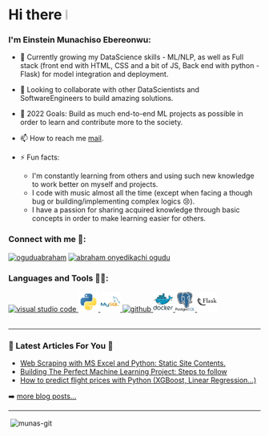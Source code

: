 # Hi there <img src="https://raw.githubusercontent.com/MartinHeinz/MartinHeinz/master/wave.gif" width="9%" height="9%" />
### I'm Einstein Munachiso Ebereonwu:

- 🌱 Currently growing my DataScience skills - ML/NLP, as well as Full stack (front end with HTML, CSS and a bit of JS, Back end with python - Flask) for model integration and deployment.

- 👯 Looking to collaborate with other DataScientists and SoftwareEngineers to build amazing solutions.

- 🥅 2022 Goals: Build as much end-to-end ML projects as possible in order to learn and contribute more to the society.

- 📫 How to reach me [mail](mailto:einsteinmunachiso@gmail.com).

- ⚡ Fun facts:
  - I'm constantly learning from others and using such new knowledge to work better on myself and projects.
  - I code with music almost all the time (except when facing a though bug or building/implementing complex logics 😢).
  - I have a passion for sharing acquired knowledge through basic concepts in order to make learning easier for others.

### Connect with me 🤝:

<a href="https://twitter.com/einsteinmuna" target="blank"><img align="center" src="https://raw.githubusercontent.com/rahuldkjain/github-profile-readme-generator/master/src/images/icons/Social/twitter.svg" alt="oguduabraham" height="30" width="40" /></a>
<a href="https://www.linkedin.com/in/einstein-ebereonwu-51a906167/" target="blank"><img align="center" src="https://raw.githubusercontent.com/rahuldkjain/github-profile-readme-generator/master/src/images/icons/Social/linked-in-alt.svg" alt="abraham onyedikachi ogudu" height="30" width="40" /></a>


### Languages and Tools 👨‍💻:
<a href="https://www.python.org" target="_blank" rel="noreferrer"> <img src="https://cdn.jsdelivr.net/gh/devicons/devicon/icons/vscode/vscode-original.svg" alt="visual studio code" width="40" height="40"/> </a>
<a href="https://www.python.org" target="_blank" rel="noreferrer"> <img src="https://raw.githubusercontent.com/devicons/devicon/master/icons/python/python-original.svg" alt="python" width="40" height="40"/> </a>
<a href="https://www.mysql.com/" target="_blank" rel="noreferrer"> <img src="https://raw.githubusercontent.com/devicons/devicon/master/icons/mysql/mysql-original-wordmark.svg" alt="mysql" width="40" height="40"/> </a>
<a href="https://github.com/munas-git" target="_blank" rel="noreferrer"> <img src="https://user-images.githubusercontent.com/3369400/139448065-39a229ba-4b06-434b-bc67-616e2ed80c8f.png" alt="github" width="40" height="40"/> </a>
<a href="https://www.docker.com" target="_blank" rel="noreferrer"> <img src="https://raw.githubusercontent.com/devicons/devicon/master/icons/docker/docker-original-wordmark.svg" alt="docker" width="40" height="40"/> </a>
<a href="https://www.postgresql.org/" target="_blank" rel="noreferrer"> <img src="https://raw.githubusercontent.com/devicons/devicon/master/icons/postgresql/postgresql-original-wordmark.svg" alt="postgreSQL" width="40" height="40"/> </a>
<a href="https://flask.palletsprojects.com/en/2.1.x/" target="_blank" rel="noreferrer"> <img src="https://raw.githubusercontent.com/devicons/devicon/master/icons/flask/flask-original-wordmark.svg" alt="Flask" width="40" height="40"/> </a>
<br />
<br />

---

### 📕 Latest Articles For You 📕

<!-- BLOG-POST-LIST:START -->
- [Web Scraping with MS Excel and Python: Static Site Contents.](https://medium.com/@einsteinmunachiso/web-scraping-with-ms-excel-and-python-static-site-contents-4903ea08b85)
- [Building The Perfect Machine Learning Project: Steps to follow](https://medium.com/@einsteinmunachiso/building-the-perfect-machine-learning-project-steps-to-follow-197a49650aad)
- [How to predict flight prices with Python (XGBoost, Linear Regression…)](https://medium.com/@einsteinmunachiso/how-to-predict-flight-prices-with-python-xgboost-linear-regression-be2ea731595e)
<!-- BLOG-POST-LIST:END -->

➡️ [more blog posts...](https://medium.com/@einsteinmunachiso)

---

<p>&nbsp;<img align="center" src="https://github-readme-stats.vercel.app/api?username=munas-git&show_icons=true&locale=en" alt="munas-git" /></p>
